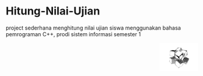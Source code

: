 # Hitung-Nilai-Ujian
project sederhana menghitung nilai ujian siswa menggunakan bahasa pemrograman C++, prodi sistem informasi semester 1

<p align="right">
<img src="https://github.com/Rexus17/REXUS17-PLANNING/blob/master/giphy-unscreen.gif" width="100">
</p>
